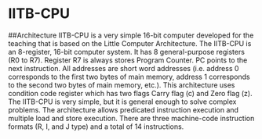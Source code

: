 # IITB-CPU
##Architecture
IITB-CPU is a very simple 16-bit computer developed for the teaching that is based on the Little
Computer Architecture. The IITB-CPU is an 8-register, 16-bit computer system. It has 8 general-purpose
registers (R0 to R7). Register R7 is always stores Program Counter. PC points to the next instruction. All
addresses are short word addresses (i.e. address 0 corresponds to the first two bytes of main memory,
address 1 corresponds to the second two bytes of main memory, etc.). This architecture uses condition
code register which has two flags Carry flag (c) and Zero flag (z). The IITB-CPU is very simple, but it is
general enough to solve complex problems. The architecture allows predicated instruction execution
and multiple load and store execution. There are three machine-code instruction formats (R, I, and J
type) and a total of 14 instructions.
